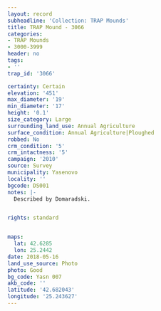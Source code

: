 ```yaml
---
layout: record
subheadline: 'Collection: TRAP Mounds'
title: TRAP Mound - 3066
categories:
- TRAP Mounds
- 3000-3999
header: no
tags:
- ''
trap_id: '3066'

certainty: Certain
elevation: '451'
max_diameter: '19'
min_diameter: '17'
height: '0.1'
size_category: Large
surrounding_land_use: Annual Agriculture
surface_condition: Annual Agriculture|Ploughed
robbed: No
crm_condition: '5'
crm_intactness: '5'
campaign: '2010'
source: Survey
municipality: Yasenovo
locality: ''
bgcode: DS001
notes: |-
  Described by Domaradski.


rights: standard


maps:
  lat: 42.6285
  lon: 25.2442
date: 2018-05-16
land_use_source: Photo
photo: Good
bg_code: Yasn 007
akb_code: ''
latitude: '42.682043'
longitude: '25.243627'
---
```

